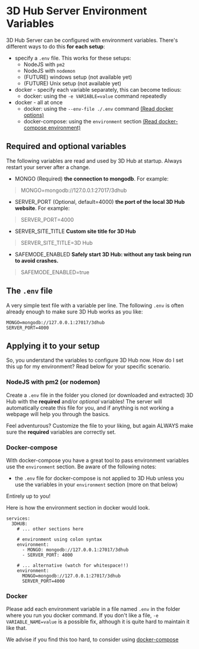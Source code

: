 # 3D Hub Server Environment Variables
3D Hub Server can be configured with environment variables. There's different ways to do this **for each setup**:
- specify a `.env` file. This works for these setups:
    - NodeJS with `pm2` 
    - NodeJS with `nodemon`
    - (FUTURE) windows setup (not available yet)
    - (FUTURE) Unix setup (not available yet)
- docker - specify each variable separately, this can become tedious:
    - docker: using the `-e VARIABLE=value` command repeatedly
- docker - all at once
    - docker: using the `--env-file ./.env` command [(Read docker options)](https://docs.docker.com/engine/reference/commandline/run/#options)    
    - docker-compose: using the `environment` section [(Read docker-compose environment)](https://docs.docker.com/compose/environment-variables/)
    

## Required and optional variables
The following variables are read and used by 3D Hub at startup. Always restart your server after a change.

- MONGO (Required) **the connection to mongodb**. For example:
> MONGO=mongodb://127.0.0.1:27017/3dhub
- SERVER_PORT (Optional, default=4000) **the port of the local 3D Hub website**. For example:
> 
> SERVER_PORT=4000
- SERVER_SITE_TITLE **Custom site title for 3D Hub**
> SERVER_SITE_TITLE=3D Hub
- SAFEMODE_ENABLED **Safely start 3D Hub: without any task being run to avoid crashes.**
> SAFEMODE_ENABLED=true
## The `.env` file
A very simple text file with a variable per line. The following `.env` is often already enough to make sure 3D Hub works as you like:
```
MONGO=mongodb://127.0.0.1:27017/3dhub
SERVER_PORT=4000
```

## Applying it to your setup
So, you understand the variables to configure 3D Hub now. How do I set this up for my environment? Read below for your specific scenario.

### NodeJS with pm2 (or nodemon)
Create a `.env` file in the folder you cloned (or downloaded and extracted) 3D Hub with the **required** and/or _optional_ variables!
The server will automatically create this file for you, and if anything is not working a webpage will help you through the basics.

Feel adventurous? Customize the file to your liking, but again ALWAYS make sure the **required** variables are correctly set.

### Docker-compose 
With docker-compose you have a great tool to pass environment variables use the `environment` section.
Be aware of the following notes:
- the `.env` file for docker-compose is not applied to 3D Hub unless you use the variables in your `environment` section (more on that below)

Entirely up to you!

Here is how the environment section in docker would look.
```
services:
  3DHUB:
    # ... other sections here
    
    # environment using colon syntax
    environment:
      - MONGO: mongodb://127.0.0.1:27017/3dhub
      - SERVER_PORT: 4000
    
    # ... alternative (watch for whitespace!!) 
    environment:
      MONGO=mongodb://127.0.0.1:27017/3dhub
      SERVER_PORT=4000
```
### Docker 
Please add each environment variable in a file named `.env` in the folder where you run you docker command.
If you don't like a file, `-e VARIABLE_NAME=value` is a possible fix, although it is quite hard to maintain it like that.

We advise if you find this too hard, to consider using [docker-compose](#docker-compose)
